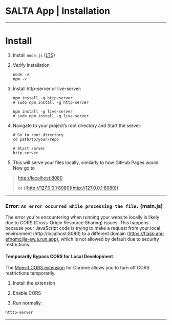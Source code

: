 # SALTA App | Installation

---

# Install

1. Install `node.js` ([LTS](https://nodejs.org/)) 

2. Verify Installation
   
   ```shell
   node -v
   npm -v
   ```

3. Install http-server or live-server:
   
   ```shell
   npm install -g http-server
   # sudo npm install -g http-server
   
   npm install -g live-server
   # sudo npm install -g live-server
   ```

4. Navigate to your project’s root directory and Start the server:
   
   ```shell
   # Go to root directory
   cd path/to/your/repo
   
   # Start server
   http-server
   ```

5. This will serve your files locally, similarly to how GitHub Pages would. Now go to

> [http://localhost:8080](http://localhost:8080)
> 
> or ([http://127.0.0.1:8080](http://127.0.0.1:8080))

---

### Error: `An error occurred while processing the file.` (main.js)

The error you're encountering when running your website locally is likely due to CORS (Cross-Origin Resource Sharing) issues. This happens because your JavaScript code is trying to make a request from your local environment (http://localhost:8080) to a different domain (https://flask-api-efnqmcjjla-ew.a.run.app), which is not allowed by default due to security restrictions.

#### Temporarily Bypass CORS for Local Development

The [Moesif CORS extension](https://chromewebstore.google.com/detail/moesif-origincors-changer/digfbfaphojjndkpccljibejjbppifbc?pli=1) for Chrome allows you to turn off CORS restrictions temporarily.

1. Install the extension

2. Enable CORS

3. Run normally:

```shell
htttp-server
```

---
